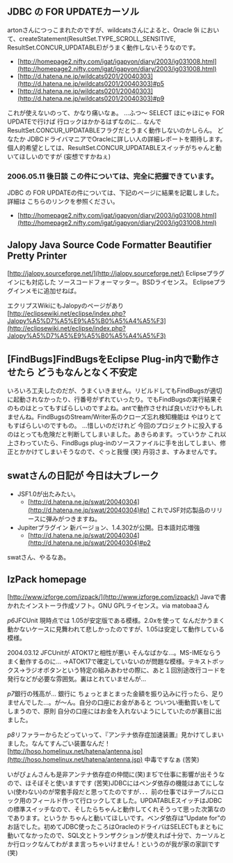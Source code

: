## JDBC の FOR UPDATEカーソル

artonさんにつっこまれたのですが、wildcatsさんによると、Oracle 9i において、createStatement(ResultSet.TYPE_SCROLL_SENSITIVE, ResultSet.CONCUR_UPDATABLE)がうまく動作しないそうなのです。

* [http://homepage2.nifty.com/igat/igapyon/diary/2003/ig031008.html](http://homepage2.nifty.com/igat/igapyon/diary/2003/ig031008.html)
* [http://d.hatena.ne.jp/wildcats0201/20040303](http://d.hatena.ne.jp/wildcats0201/20040303)#p5
* [http://d.hatena.ne.jp/wildcats0201/20040303](http://d.hatena.ne.jp/wildcats0201/20040303)#p9

これが使えないのって、かなり痛いなぁ。
…ふつ～ SELECT ほにゃほにゃ FOR UPDATEで行けば 行ロックはかかるはずなのに… なんで ResultSet.CONCUR_UPDATABLEフラグだとうまく動作しないのかしらん。
どなたか JDBCドライバマニアでOracleに詳しい人の詳細レポートを期待します。個人的希望としては、ResultSet.CONCUR_UPDATABLEスイッチがちゃんと動いてほしいのですが (妄想ですかねぇ)


### 2006.05.11 後日談 この件については、完全に把握できています。

JDBC の FOR UPDATEの件については、下記のページに結果を記載しました。詳細は こちらのリンクを参照ください。

* [http://homepage2.nifty.com/igat/igapyon/diary/2003/ig031008.html](http://homepage2.nifty.com/igat/igapyon/diary/2003/ig031008.html)



## Jalopy Java Source Code Formatter Beautifier Pretty Printer

[http://jalopy.sourceforge.net/](http://jalopy.sourceforge.net/)
Eclipseプラグインにも対応した ソースコードフォーマッター。BSDライセンス。
Eclipseプラグインメモに追加せねば。

エクリプスWikiにもJalopyのページがあり
[http://eclipsewiki.net/eclipse/index.php?Jalopy%A5%D7%A5%E9%A5%B0%A5%A4%A5%F3](http://eclipsewiki.net/eclipse/index.php?Jalopy%A5%D7%A5%E9%A5%B0%A5%A4%A5%F3)


## [FindBugs]FindBugsをEclipse Plug-in内で動作させたら どうもなんとなく不安定

いろいろ工夫したのだが、うまくいきません。リビルドしてもFindBugsが適切に起動されなかったり、行番号がずれていったり。でもFindBugsの実行結果そのものはとってもすばらしいのですよね。antで動作させれば良いだけやもしれませんね。FindBugsのStream/Writer系のクローズ忘れ検知機能は やはりとてもすばらしいのですもの。
…惜しいのだけれど 今回のプロジェクトに投入するのはとっても危険だと判断してしまいました。あきらめます。っていうか これ以上さわっていたら、FindBugs plug-inのソースファイルに手を出してしまい、修正とかかけてしまいそうなので、ぐっと我慢 (笑)
丹羽さま、すみませんです。


## swatさんの日記が 今日は大ブレーク


* JSF1.0が出たみたい。
  * [http://d.hatena.ne.jp/swat/20040304](http://d.hatena.ne.jp/swat/20040304)#p1 これでJSF対応製品のリリースに弾みがつきますね。
* Jupiterプラグイン 新バージョン、1.4.302が公開。日本語対応増強
  * [http://d.hatena.ne.jp/swat/20040304](http://d.hatena.ne.jp/swat/20040304)#p2

swatさん、やるなあ。


## IzPack homepage

[http://www.izforge.com/izpack/](http://www.izforge.com/izpack/)
Javaで書かれたインストーラ作成ソフト。GNU GPLライセンス。via matobaaさん

*p6*JFCUnit
現時点では 1.05が安定版である模様。2.0xを使って なんだかうまく動かないケースに見舞われて悲しかったのですが、1.05は安定して動作している模様。

2004.03.12 JFCUnitが ATOK17と相性が悪い
そんなばかな…。MS-IMEならうまく動作するのに…
→ATOK17で確定していないのが問題な模様。テキストボックス→ラジオボタンという特定の組みあわせの際に、あと１回別途改行コードを発行などが必要な雰囲気。裏はとれていませんが…

*p7*銀行の残高が…
銀行に ちょっとまとまった金額を振り込みに行ったら、足りませんでした…。が～ん。自分の口座にお金があると ついつい衝動買いをしてしまうので、原則 自分の口座にはお金を入れないようにしていたのが裏目に出ました。

*p8*リファラーからたどっていって、『アンテナ依存症加速装置』見かけてしまいました。なんてすんごい装置なんだ！
[http://hoso.homelinux.net/hatena/antenna.jsp](http://hoso.homelinux.net/hatena/antenna.jsp)
中毒ですなぁ (苦笑)

いがぴょんさんも是非アンテナ依存症の仲間に(笑)まぢで仕事に影響が出そうなので、ほそぼそと使いますです (苦笑)JDBCにはベンダ依存の機能はあてにしない(使わない)のが常套手段だと思ってたのですが．．．前の仕事ではテーブルにロック用のフィールド作って行ロックしてました。UPDATABLEスイッチはJDBCの標準スイッチなので、そしたらちゃんと動作してくれそうって思った次第なのであります。というか ちゃんと動いてほしいです。ベンダ依存は”Update for”のお話でした。初めてJDBC使ったころはOracleのドライバはSELECTもまともに動いてなかったので、SQL文とトランザクションが使えれば十分で、カーソルとか行ロックなんてわがまま言っちゃいけません！というのが我が家の家訓です(笑)
